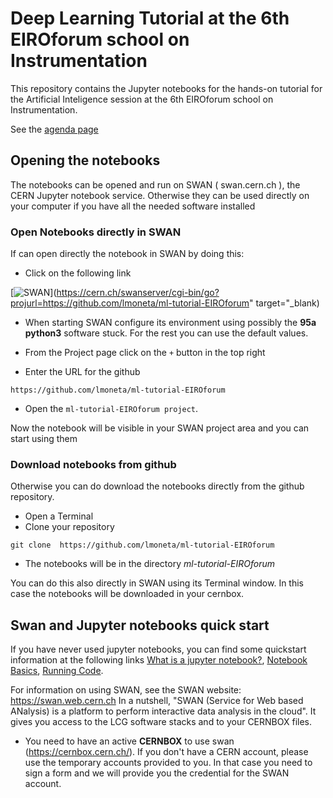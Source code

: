 # Deep Learning Tutorial at the 6th EIROforum school on Instrumentation


This repository contains the Jupyter notebooks for the hands-on tutorial for the Artificial Inteligence session at the 6th EIROforum school on Instrumentation.

See the [agenda page](https://indico.cern.ch/event/777129/timetable/#20190516.detailed)



## Opening the notebooks

The notebooks can be opened and run on SWAN ( swan.cern.ch ), the CERN Jupyter notebook service. Otherwise they can be used directly on your computer if you have all the needed software installed 

### Open Notebooks directly in SWAN

If can open directly the notebook in SWAN by doing this:

*   Click on the following link

[![SWAN](http://swanserver.web.cern.ch/swanserver/images/badge_swan_white_150.png)](https://cern.ch/swanserver/cgi-bin/go?projurl=https://github.com/lmoneta/ml-tutorial-EIROforum" target="_blank)

*  When starting SWAN configure its environment using possibly the **95a python3** software stuck. For the rest you can use the default values.

*  From the Project page click on the ``+`` button in the top right

*  Enter the URL for the github

```
https://github.com/lmoneta/ml-tutorial-EIROforum
```

*  Open the ``ml-tutorial-EIROforum project``.

Now the notebook will be visible in your SWAN project area and you can start using them 

### Download notebooks from github

Otherwise you can do download the notebooks directly from the github repository. 

*  Open a Terminal 
*  Clone your repository 
```
git clone  https://github.com/lmoneta/ml-tutorial-EIROforum
```
* The notebooks will be in the directory *ml-tutorial-EIROforum* 

You can do this also directly in SWAN using its Terminal window. In this case the notebooks will be downloaded in your cernbox. 

## Swan and Jupyter notebooks quick start ##

If you have never used jupyter notebooks, you can find some quickstart information at the following links [What is a jupyter notebook?](http://nbviewer.jupyter.org/github/jupyter/notebook/blob/master/docs/source/examples/Notebook/What%20is%20the%20Jupyter%20Notebook.ipynb), [Notebook Basics](http://nbviewer.jupyter.org/github/jupyter/notebook/blob/master/docs/source/examples/Notebook/Notebook%20Basics.ipynb),  [Running Code](http://nbviewer.jupyter.org/github/jupyter/notebook/blob/master/docs/source/examples/Notebook/Running%20Code.ipynb).

For information on using SWAN, see the SWAN website: https://swan.web.cern.ch
In a nutshell, "SWAN (Service for Web based ANalysis) is a platform to perform interactive data analysis in the cloud". It gives you access to the LCG software stacks and to your CERNBOX files.


* You need to have an active **CERNBOX** to use swan (https://cernbox.cern.ch/). If you don't have a CERN account, please use the temporary accounts provided to you. 
In that case you need to sign a form and we will provide you the credential for the SWAN account. 

